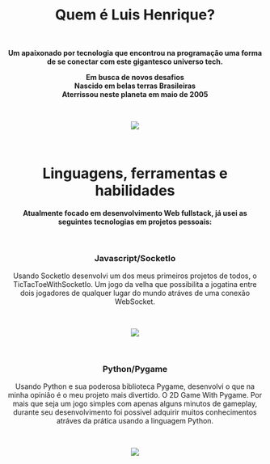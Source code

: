 <h1 align="center">Quem é Luis Henrique?</h1>
</br>

<strong>
<p align="center">
    Um apaixonado por tecnologia que encontrou na programação uma forma de se conectar com este gigantesco universo tech. 
</p>
<p align="center">
    Em busca de novos desafios</br> 
    Nascido em belas terras Brasileiras</br> 
    Aterrissou neste planeta em maio de 2005</br>
</p>
</br>
</strong>

<p align="center">
<img align="center" src="https://github-readme-stats.vercel.app/api?username=LuisHenriqueDaSilv&show_icons=true&theme=dracula" />
</p>   

</br>

<strong>
<h1 align="center">Linguagens, ferramentas e habilidades</h1>
<p align="center">Atualmente focado em desenvolvimento Web fullstack, já usei as seguintes tecnologias em projetos pessoais:</p>
</strong>
</br>
<div>
    <h3 align="center">Javascript/SocketIo</h3>
    <p align="center"> Usando SocketIo desenvolvi um dos meus primeiros projetos de todos, o TicTacToeWithSocketIo. Um jogo da velha que possibilita a jogatina entre dois jogadores de qualquer lugar do mundo atráves de uma conexão WebSocket.</p></br>
    <p align="center">
        <a href="https://github.com/LuisHenriqueDaSilv/AMultiplayerTicTacToeWithSocketIO">
            <img src="https://github-readme-stats.vercel.app/api/pin/?username=LuisHenriqueDaSilv&repo=AMultiplayerTicTacToeWithSocketIO&theme=dracula" />
        </a>
    </p>

</div>
</br>
<div>
    <h3 align="center">Python/Pygame</h3>
    <p align="center"> Usando Python e sua poderosa biblioteca Pygame, desenvolvi o que na minha opinião é o meu projeto mais divertido. O 2D Game With Pygame. Por mais que seja um jogo simples com apenas alguns minutos de gameplay, durante seu desenvolvimento foi possivel adquirir muitos conhecimentos atráves da prática usando a linguagem Python.</p></br>
    <p align="center">
        <a href="https://github.com/LuisHenriqueDaSilv/AMultiplayerTicTacToeWithSocketIO">
            <img src="https://github-readme-stats.vercel.app/api/pin/?username=LuisHenriqueDaSilv&repo=2dgamewithpygame&theme=dracula" />
        </a>
    </p>

</div>
